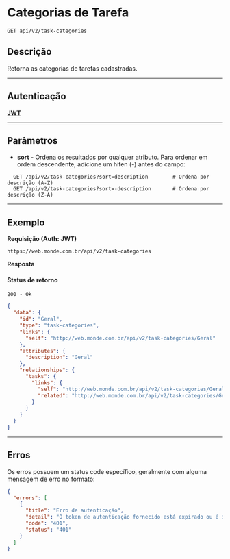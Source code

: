 # Categorias de Tarefa

    GET api/v2/task-categories

## Descrição
Retorna as categorias de tarefas cadastradas.

***

## Autenticação
**[JWT](../authentication/POST_tokens.md)**

***

## Parâmetros

  - **sort** - Ordena os resultados por qualquer atributo. Para ordenar em ordem descendente, adicione um hífen (-) antes do campo:

  ```
    GET /api/v2/task-categories?sort=description        # Ordena por descrição (A-Z)
    GET /api/v2/task-categories?sort=-description       # Ordena por descrição (Z-A)
  ```

***

## Exemplo
  **Requisição (Auth: JWT)**

    https://web.monde.com.br/api/v2/task-categories

  **Resposta**

  #### Status de retorno

    200 - Ok

  ``` json
  {
    "data": {
      "id": "Geral",
      "type": "task-categories",
      "links": {
        "self": "http://web.monde.com.br/api/v2/task-categories/Geral"
      },
      "attributes": {
        "description": "Geral"
      },
      "relationships": {
        "tasks": {
          "links": {
            "self": "http://web.monde.com.br/api/v2/task-categories/Geral/relationships/tasks",
            "related": "http://web.monde.com.br/api/v2/task-categories/Geral/tasks"
          }
        }
      }
    }
  }
  ```

***

## Erros
Os erros possuem um status code específico, geralmente com alguma mensagem de erro no formato:
``` json
{
  "errors": [
    {
      "title": "Erro de autenticação",
      "detail": "O token de autenticação fornecido está expirado ou é inválido",
      "code": "401",
      "status": "401"
    }
  ]
}
```
